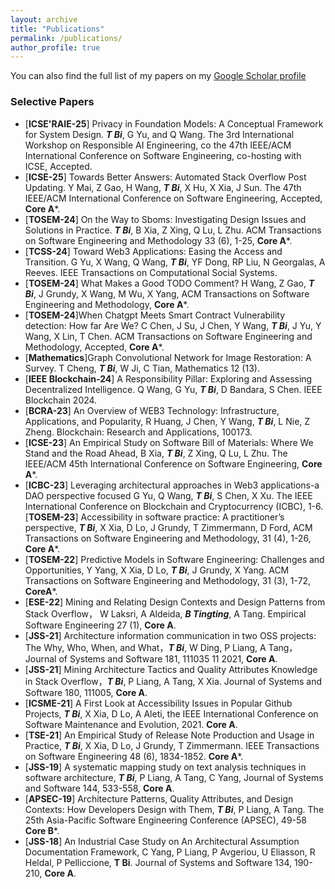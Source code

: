 ```yaml
---
layout: archive
title: "Publications"
permalink: /publications/
author_profile: true
---
```


You can also find the full list of my papers on my [Google Scholar profile](https://scholar.google.com.au/citations?hl=en&user=0ixOsn8AAAAJ&view_op=list_works&gmla=AILGF5WCo5O6ZNXH1GxUplKkThtlPzvQ80-3bVputjiKg3Fm7urI711dxnsWNga0pIdqvbxlP9ryuyb0eoy91udq)


### Selective Papers 

- [**ICSE'RAIE-25**] Privacy in Foundation Models: A Conceptual Framework for System Design. ***T Bi***, G Yu, and Q Wang. The 3rd International Workshop on Responsible AI Engineering, co the 47th IEEE/ACM International Conference on Software Engineering, co-hosting with ICSE, Accepted. 
- [**ICSE-25**] Towards Better Answers: Automated Stack Overflow Post Updating. Y Mai, Z Gao, H Wang, ***T Bi***, X Hu, X Xia, J Sun. The 47th IEEE/ACM International Conference on Software Engineering, Accepted, **Core A***. 
- [**TOSEM-24**] On the Way to Sboms: Investigating Design Issues and Solutions in Practice. ***T Bi***, B Xia, Z Xing, Q Lu, L Zhu. ACM Transactions on Software Engineering and Methodology 33 (6), 1-25, **Core A***.
- [**TCSS-24**] Toward Web3 Applications: Easing the Access and Transition. G Yu, X Wang, Q Wang, ***T Bi***, YF Dong, RP Liu, N Georgalas, A Reeves. IEEE Transactions on Computational Social Systems.
- [**TOSEM-24**] What Makes a Good TODO Comment? H Wang, Z Gao, ***T Bi***, J Grundy, X Wang, M Wu, X Yang, ACM Transactions on Software Engineering and Methodology, **Core A***.
- [**TOSEM-24**]When Chatgpt Meets Smart Contract Vulnerability detection: How far Are We? C Chen, J Su, J Chen, Y Wang, ***T Bi***, J Yu, Y Wang, X Lin, T Chen. ACM Transactions on Software Engineering and Methodology, Accepted, **Core A***.
- [**Mathematics**]Graph Convolutional Network for Image Restoration: A Survey. T Cheng, ***T Bi***, W Ji, C Tian, Mathematics 12 (13).
- [**IEEE Blockchain-24**] A Responsibility Pillar: Exploring and Assessing Decentralized Intelligence. Q Wang, G Yu, ***T Bi***, D Bandara, S Chen. IEEE Blockchain 2024.
- [**BCRA-23**] An Overview of WEB3 Technology: Infrastructure, Applications, and Popularity, R Huang, J Chen, Y Wang, ***T Bi***, L Nie, Z Zheng. Blockchain: Research and Applications, 100173.
- [**ICSE-23**] An Empirical Study on Software Bill of Materials: Where We Stand and the Road Ahead, B Xia, ***T Bi***, Z Xing, Q Lu, L Zhu. The IEEE/ACM 45th International Conference on Software Engineering, **Core A***.
- [**ICBC-23**] Leveraging architectural approaches in Web3 applications-a DAO perspective focused G Yu, Q Wang, ***T Bi***, S Chen, X Xu. The IEEE International Conference on Blockchain and Cryptocurrency (ICBC), 1-6.
  [**TOSEM-23**] Accessibility in software practice: A practitioner’s perspective, ***T Bi***, X Xia, D Lo, J Grundy, T Zimmermann, D Ford, ACM Transactions on Software Engineering and Methodology, 31 (4), 1-26, **Core A***.
- [**TOSEM-22**] Predictive Models in Software Engineering: Challenges and Opportunities, Y Yang, X Xia, D Lo, ***T Bi***, J Grundy, X Yang. ACM Transactions on Software Engineering and Methodology, 31 (3), 1-72, **CoreA***.
- [**ESE-22**] Mining and Relating Design Contexts and Design Patterns from Stack Overflow， W Laksri, A Aldeida, ***B Tingting***, A Tang. Empirical Software Engineering 27 (1), **Core A**.
- [**JSS-21**] Architecture information communication in two OSS projects: The Why, Who, When, and What，***T Bi***, W Ding, P Liang, A Tang， Journal of Systems and Software 181, 111035	11	2021, **Core A**.
- [**JSS-21**] Mining Architecture Tactics and Quality Attributes Knowledge in Stack Overflow，***T Bi***, P Liang, A Tang, X Xia. Journal of Systems and Software 180, 111005, **Core A**.
- [**ICSME-21**] A First Look at Accessibility Issues in Popular Github Projects, ***T Bi***, X Xia, D Lo, A Aleti, the IEEE International Conference on Software Maintenance and Evolution, 2021. **Core A**.
- [**TSE-21**] An Empirical Study of Release Note Production and Usage in Practice, ***T Bi***, X Xia, D Lo, J Grundy, T Zimmermann. IEEE Transactions on Software Engineering 48 (6), 1834-1852. **Core A***.
- [**JSS-19**] A systematic mapping study on text analysis techniques in software architecture, ***T Bi***, P Liang, A Tang, C Yang, Journal of Systems and Software 144, 533-558, **Core A**.
- [**APSEC-19**] Architecture Patterns, Quality Attributes, and Design Contexts: How Developers Design with Them, ***T Bi***, P Liang, A Tang. The 25th Asia-Pacific Software Engineering Conference (APSEC), 49-58 **Core B***.
- [**JSS-18**] An Industrial Case Study on An Architectural Assumption Documentation Framework, C Yang, P Liang, P Avgeriou, U Eliasson, R Heldal, P Pelliccione, **T Bi**. Journal of Systems and Software 134, 190-210, **Core A**.
